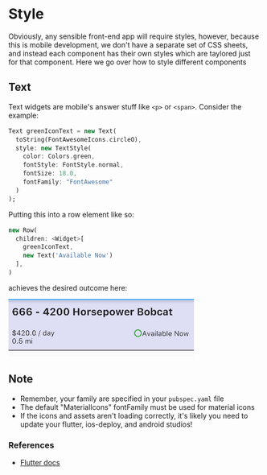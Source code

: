 # Style

Obviously, any sensible front-end app will require styles, however, because this is mobile development, we don't have a separate set of CSS sheets, and instead each component has their own styles which are taylored just for that component. Here we go over how to style different components

## Text

Text widgets are mobile's answer stuff like `<p>` or `<span>`. Consider the example:

```dart
Text greenIconText = new Text(
  toString(FontAwesomeIcons.circleO),
  style: new TextStyle(
    color: Colors.green,
    fontStyle: FontStyle.normal,
    fontSize: 18.0, 
    fontFamily: "FontAwesome"
  )
);
```

Putting this into a row element like so:

```dart
new Row(
  children: <Widget>[
    greenIconText,
    new Text('Available Now')
  ],
)
```

achieves the desired outcome here:

![header with green available icon](./assets/ch04/header-with-green-icon.png)

## Note
- Remember, your family are specified in your `pubspec.yaml` file
- The default "MaterialIcons" fontFamily must be used for material icons
- If the icons and assets aren't loading correctly, it's likely you need to update your flutter, ios-deploy, and android studios!

### References

- [Flutter docs](https://docs.flutter.io/flutter/widgets/Text-class.html)